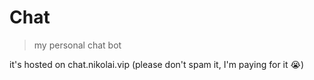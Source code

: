 # Chat
> my personal chat bot

it's hosted on chat.nikolai.vip (please don't spam it, I'm paying for it 😭)
